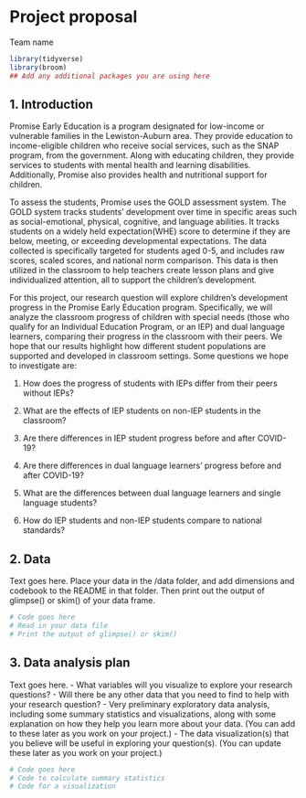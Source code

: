 Project proposal
================
Team name

``` r
library(tidyverse)
library(broom)
## Add any additional packages you are using here
```

## 1. Introduction

Promise Early Education is a program designated for low-income or
vulnerable families in the Lewiston-Auburn area. They provide education
to income-eligible children who receive social services, such as the
SNAP program, from the government. Along with educating children, they
provide services to students with mental health and learning
disabilities. Additionally, Promise also provides health and nutritional
support for children.

To assess the students, Promise uses the GOLD assessment system. The
GOLD system tracks students’ development over time in specific areas
such as social-emotional, physical, cognitive, and language abilities.
It tracks students on a widely held expectation(WHE) score to determine
if they are below, meeting, or exceeding developmental expectations. The
data collected is specifically targeted for students aged 0-5, and
includes raw scores, scaled scores, and national norm comparison. This
data is then utilized in the classroom to help teachers create lesson
plans and give individualized attention, all to support the children’s
development.

For this project, our research question will explore children’s
development progress in the Promise Early Education program.
Specifically, we will analyze the classroom progress of children with
special needs (those who qualify for an Individual Education Program, or
an IEP) and dual language learners, comparing their progress in the
classroom with their peers. We hope that our results highlight how
different student populations are supported and developed in classroom
settings. Some questions we hope to investigate are:

1.  How does the progress of students with IEPs differ from their peers
    without IEPs?

2.  What are the effects of IEP students on non-IEP students in the
    classroom?

3.  Are there differences in IEP student progress before and after
    COVID-19?

4.  Are there differences in dual language learners’ progress before and
    after COVID-19?

5.  What are the differences between dual language learners and single
    language students?

6.  How do IEP students and non-IEP students compare to national
    standards?

## 2. Data

Text goes here. Place your data in the /data folder, and add dimensions
and codebook to the README in that folder. Then print out the output of
glimpse() or skim() of your data frame.

``` r
# Code goes here
# Read in your data file
# Print the output of glimpse() or skim()
```

## 3. Data analysis plan

Text goes here. - What variables will you visualize to explore your
research questions? - Will there be any other data that you need to find
to help with your research question? - Very preliminary exploratory data
analysis, including some summary statistics and visualizations, along
with some explanation on how they help you learn more about your data.
(You can add to these later as you work on your project.) - The data
visualization(s) that you believe will be useful in exploring your
question(s). (You can update these later as you work on your project.)

``` r
# Code goes here
# Code to calculate summary statistics
# Code for a visualization
```
